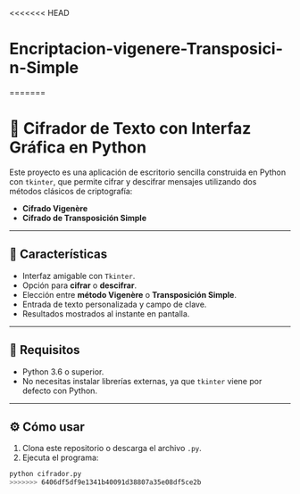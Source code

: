 <<<<<<< HEAD
# Encriptacion-vigenere-Transposici-n-Simple
=======
# 🔐 Cifrador de Texto con Interfaz Gráfica en Python

Este proyecto es una aplicación de escritorio sencilla construida en Python con `tkinter`, que permite cifrar y descifrar mensajes utilizando dos métodos clásicos de criptografía:

- **Cifrado Vigenère**
- **Cifrado de Transposición Simple**

---

## 🚀 Características

- Interfaz amigable con `Tkinter`.
- Opción para **cifrar** o **descifrar**.
- Elección entre **método Vigenère** o **Transposición Simple**.
- Entrada de texto personalizada y campo de clave.
- Resultados mostrados al instante en pantalla.

---

## 🔧 Requisitos

- Python 3.6 o superior.
- No necesitas instalar librerías externas, ya que `tkinter` viene por defecto con Python.

---

## ⚙️ Cómo usar

1. Clona este repositorio o descarga el archivo `.py`.
2. Ejecuta el programa:

```bash
python cifrador.py
>>>>>>> 6406df5df9e1341b40091d38807a35e08df5ce2b
